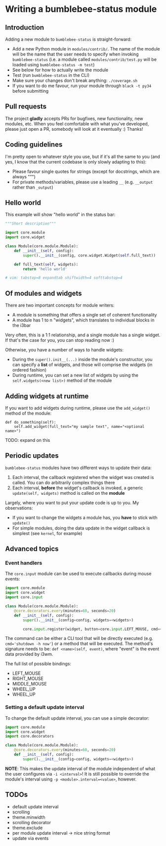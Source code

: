 # Writing a bumblebee-status module

## Introduction
Adding a new module to `bumblebee-status` is straight-forward:

- Add a new Python module in `modules/contrib/`. The name of the
  module will be the name that the user needs to specify when
  invoking `bumblebee-status` (i.e. a module called `modules/contrib/test.py`
  will be loaded using `bumblebee-status -m test`)
- See below for how to actually write the module
- Test (run `bumblebee-status` in the CLI)
- Make sure your changes don't break anything: `./coverage.sh`
- If you want to do me favour, run your module through `black -t py34` before submitting

## Pull requests
The project **gladly** accepts PRs for bugfixes, new functionality, new
modules, etc.
When you feel comfortable with what you've developed, please just open
a PR, somebody will look at it eventually :) Thanks!

## Coding guidelines
I'm pretty open to whatever style you use, but if it's all the same to you
(and yes, I know that the current codebase is only slowly adapting to this):
- Please favour single quotes for strings (except for docstrings, which are always """)
- For private methods/variables, please use a leading `__` (e.g. `__output` rather than `_output`)

## Hello world
This example will show "hello world" in the status bar:

```python
"""Short description"""

import core.module
import core.widget

class Module(core.module.Module):
    def __init__(self, config):
        super().__init__(config, core.widget.Widget(self.full_text))

    def full_text(self, widgets):
        return 'hello world'

# vim: tabstop=8 expandtab shiftwidth=4 softtabstop=4
```

## Of modules and widgets
There are two important concepts for module writers:
- A module is something that offers a single set of coherent functionality
- A module has 1 to n "widgets", which translates to individual blocks in the i3bar

Very often, this is a 1:1 relationship, and a single module has a single widget. If that's the
case for you, you can stop reading now :)

Otherwise, you have a number of ways to handle widgets:
- During the `super().init__(...)` inside the module's constructor, you can specify a **list**
  of widgets, and those will comprise the widgets (in ordered fashion)
- During runtime, you can set a new list of widgets by using the `self.widgets(<new list>)`
  method of the module

## Adding widgets at runtime
If you want to add widgets during runtime, please use the `add_widget()` method of the module:

```
def do_something(self):
	self.add_widget(full_text="my sample text", name="<optional name>")
```

TODO: expand on this

## Periodic updates
`bumblebee-status` modules have two different ways to update their data:
1. Each interval, the callback registered when the widget was created is called. You can do arbitrarily complex things there
2. Each interval, **before** the widget's callback is invoked, a generic `update(self, widgets)` method is called on the **module**

Largely, where you want to put your update code is up to you. My observations:
- If you want to change the widgets a module has, you **have** to stick with `update()`
- For simple modules, doing the data update in the widget callback is simplest (see `kernel`, for example)

## Advanced topics
### Event handlers
The `core.input` module can be used to execute callbacks during mouse events:
```python
import core.module
import core.widget
import core.input

class Module(core.module.Module):
    @core.decorators.every(minutes=60, seconds=20)
    def __init__(self, config):
        super().__init__(config=config, widgets=<widgets>)

		core.input.register(widget, button=core.input.LEFT_MOUSE, cmd=<cmd>)
```

The command can be either a CLI tool that will be directly executed (e.g. `cmd='shutdown -h now'`)
or a method that will be executed. The method's signature needs to be: `def <name>(self, event)`,
where "event" is the event data provided by i3wm.

The full list of possible bindings:
- LEFT_MOUSE
- RIGHT_MOUSE
- MIDDLE_MOUSE
- WHEEL_UP
- WHEEL_UP

### Setting a default update interval
To change the default update interval, you can use a simple decorator:
```python
import core.module
import core.widget
import core.decorators

class Module(core.module.Module):
    @core.decorators.every(minutes=60, seconds=20)
    def __init__(self, config):
        super().__init__(config=config, widgets=<widgets>)
```

**NOTE**: This makes the update interval of the module independent of what the
user configures via `-i <interval>`! It is still possible to override the module's
interval using `-p <module>.interval=<value>`, however.

## TODOs
- default update interval
- scrolling
- theme.minwidth
- scrolling decorator
- theme.exclude
- per module update interval -> nice string format
- update via events
